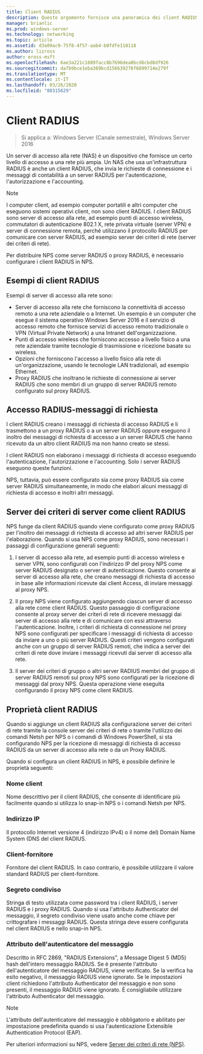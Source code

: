 ```yaml
---
title: Client RADIUS
description: Questo argomento fornisce una panoramica dei client RADIUS per server dei criteri di rete in Windows Server 2016.
manager: brianlic
ms.prod: windows-server
ms.technology: networking
ms.topic: article
ms.assetid: d3a09ac9-75f8-4f57-aab4-b0fdfe110118
ms.author: lizross
author: eross-msft
ms.openlocfilehash: 6ae3a221c1889facc8b7696dea0bcd6cbd8df926
ms.sourcegitcommit: da7b9bce1eba369bcd156639276f6899714e279f
ms.translationtype: MT
ms.contentlocale: it-IT
ms.lasthandoff: 03/26/2020
ms.locfileid: "80315629"
---
```

# <a name="radius-clients"></a>Client RADIUS

>Si applica a: Windows Server (Canale semestrale), Windows Server 2016

Un server di accesso alla rete \(NAS\) è un dispositivo che fornisce un certo livello di accesso a una rete più ampia. Un NAS che usa un'infrastruttura RADIUS è anche un client RADIUS, che invia le richieste di connessione e i messaggi di contabilità a un server RADIUS per l'autenticazione, l'autorizzazione e l'accounting.

>[!NOTE]
>I computer client, ad esempio computer portatili e altri computer che eseguono sistemi operativi client, non sono client RADIUS. I client RADIUS sono server di accesso alla rete, ad esempio punti di accesso wireless, commutatori di autenticazione 802.1 X, rete privata virtuale \(server VPN\) e server di connessione remota, perché utilizzano il protocollo RADIUS per comunicare con server RADIUS, ad esempio server dei criteri di rete \(server dei criteri di rete\).

Per distribuire NPS come server RADIUS o proxy RADIUS, è necessario configurare i client RADIUS in NPS.

## <a name="radius-client-examples"></a>Esempi di client RADIUS

Esempi di server di accesso alla rete sono:

- Server di accesso alla rete che forniscono la connettività di accesso remoto a una rete aziendale o a Internet. Un esempio è un computer che esegue il sistema operativo Windows Server 2016 e il servizio di accesso remoto che fornisce servizi di accesso remoto tradizionale o VPN (Virtual Private Network) a una Intranet dell'organizzazione.
- Punti di accesso wireless che forniscono accesso a livello fisico a una rete aziendale tramite tecnologie di trasmissione e ricezione basate su wireless.
- Opzioni che forniscono l'accesso a livello fisico alla rete di un'organizzazione, usando le tecnologie LAN tradizionali, ad esempio Ethernet.
- Proxy RADIUS che inoltrano le richieste di connessione ai server RADIUS che sono membri di un gruppo di server RADIUS remoto configurato sul proxy RADIUS.

## <a name="radius-access-request-messages"></a>Accesso RADIUS-messaggi di richiesta

I client RADIUS creano i messaggi di richiesta di accesso RADIUS e li trasmettono a un proxy RADIUS o a un server RADIUS oppure eseguono il inoltro dei messaggi di richiesta di accesso a un server RADIUS che hanno ricevuto da un altro client RADIUS ma non hanno creato se stessi.

I client RADIUS non elaborano i messaggi di richiesta di accesso eseguendo l'autenticazione, l'autorizzazione e l'accounting. Solo i server RADIUS eseguono queste funzioni.

NPS, tuttavia, può essere configurato sia come proxy RADIUS sia come server RADIUS simultaneamente, in modo che elabori alcuni messaggi di richiesta di accesso e inoltri altri messaggi.

## <a name="nps-as-a-radius-client"></a>Server dei criteri di server come client RADIUS

NPS funge da client RADIUS quando viene configurato come proxy RADIUS per l'inoltro dei messaggi di richiesta di accesso ad altri server RADIUS per l'elaborazione. Quando si usa NPS come proxy RADIUS, sono necessari i passaggi di configurazione generali seguenti:

1. I server di accesso alla rete, ad esempio punti di accesso wireless e server VPN, sono configurati con l'indirizzo IP del proxy NPS come server RADIUS designato o server di autenticazione. Questo consente ai server di accesso alla rete, che creano messaggi di richiesta di accesso in base alle informazioni ricevute dai client Access, di inviare messaggi al proxy NPS.

2. Il proxy NPS viene configurato aggiungendo ciascun server di accesso alla rete come client RADIUS. Questo passaggio di configurazione consente al proxy server dei criteri di rete di ricevere messaggi dai server di accesso alla rete e di comunicare con essi attraverso l'autenticazione. Inoltre, i criteri di richiesta di connessione nel proxy NPS sono configurati per specificare i messaggi di richiesta di accesso da inviare a uno o più server RADIUS. Questi criteri vengono configurati anche con un gruppo di server RADIUS remoti, che indica a server dei criteri di rete dove inviare i messaggi ricevuti dai server di accesso alla rete.

3. Il server dei criteri di gruppo o altri server RADIUS membri del gruppo di server RADIUS remoti sul proxy NPS sono configurati per la ricezione di messaggi dal proxy NPS. Questa operazione viene eseguita configurando il proxy NPS come client RADIUS.

## <a name="radius-client-properties"></a>Proprietà client RADIUS

Quando si aggiunge un client RADIUS alla configurazione server dei criteri di rete tramite la console server dei criteri di rete o tramite l'utilizzo dei comandi Netsh per NPS o i comandi di Windows PowerShell, si sta configurando NPS per la ricezione di messaggi di richiesta di accesso RADIUS da un server di accesso alla rete o da un Proxy RADIUS.

Quando si configura un client RADIUS in NPS, è possibile definire le proprietà seguenti:

### <a name="client-name"></a>Nome client

 Nome descrittivo per il client RADIUS, che consente di identificare più facilmente quando si utilizza lo snap-in NPS o i comandi Netsh per NPS.

### <a name="ip-address"></a>Indirizzo IP

Il protocollo Internet versione 4 \(indirizzo IPv4\) o il nome del\) Domain Name System \(DNS del client RADIUS.

### <a name="client-vendor"></a>Client-fornitore

Fornitore del client RADIUS. In caso contrario, è possibile utilizzare il valore standard RADIUS per client-fornitore.

### <a name="shared-secret"></a>Segreto condiviso

Stringa di testo utilizzata come password tra i client RADIUS, i server RADIUS e i proxy RADIUS. Quando si usa l'attributo Authenticator del messaggio, il segreto condiviso viene usato anche come chiave per crittografare i messaggi RADIUS. Questa stringa deve essere configurata nel client RADIUS e nello snap-in NPS.

### <a name="message-authenticator-attribute"></a>Attributo dell'autenticatore del messaggio

Descritto in RFC 2869, "RADIUS Extensions", a Message Digest 5 \(MD5\) hash dell'intero messaggio RADIUS. Se è presente l'attributo dell'autenticatore del messaggio RADIUS, viene verificato. Se la verifica ha esito negativo, il messaggio RADIUS viene ignorato. Se le impostazioni client richiedono l'attributo Authenticator del messaggio e non sono presenti, il messaggio RADIUS viene ignorato. È consigliabile utilizzare l'attributo Authenticator del messaggio.

>[!NOTE]
>L'attributo dell'autenticatore del messaggio è obbligatorio e abilitato per impostazione predefinita quando si usa l'autenticazione Extensible Authentication Protocol \(EAP\). 

Per ulteriori informazioni su NPS, vedere [Server dei criteri di rete (NPS)](nps-top.md).

